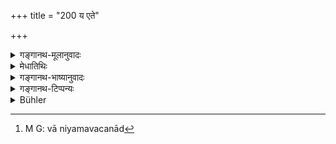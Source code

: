 +++
title = "200 य एते"

+++

<details><summary>गङ्गानथ-मूलानुवादः</summary>

Of the principal bodies of Pitṛs that have been described, know that there are endless sons and grandsons in this world.—(200)
</details>

<details><summary>मेधातिथिः</summary>

**एते तु मुख्या गणाः** सोमपादयः **पितॄणाम्** । **तेषाम् अपि** पुत्रपौत्राः अनन्ता विद्यन्ते । ते ऽपि पितर एव । अस्माद् वानियमवचनाद्[^३५१] एतद् गम्यते । न सोमपादय उद्देश्याः । यदि हि तेषाम् अपि पुत्रपौत्राः पितरस् ते ह्य् उद्देश्याः स्युः, न च तेषां किंचिन् नामधेयम् आम्नातम् । तस्माद् अर्थवादतैवावसीयते । गवाश्वप्रभृतित्वात् **पुत्रपौत्रम्** इत्य् एकवद्भावः । **अनन्तकम्** अपरिमितम् । स्वार्थे कः ॥ ३.१९० ॥


[^३५१]:
     M G: vā niyamavacanād
</details>

<details><summary>गङ्गानथ-भाष्यानुवादः</summary>

The ‘*Somapā*,’ and the rest, are the ‘*principal bodies of Pitṛs*.’ Of these there are endless sons and grandsons; and these latter also are Pitṛs.

The mention;of this indefinite number indicates that the offerings are not to be made in reference to the *Somapa* andothers; for, if the sons and grandsons of these were ‘Pitṛs’ then, as Pitṛs, these sons and grandsons also may have the offerings made in reference to them; and yet no names of these have been mentioned; whence it is clear that all this is merely laudatory description.

The singular number in ‘*putrapautrakam*’ is in accordance with Pāṇini 2.4.10.

‘*Endless*’—unlimited; the ‘*ka*’ having the reflexive sense.—(200)
</details>

<details><summary>गङ्गानथ-टिप्पन्यः</summary>

This verse is quoted in *Hemādri*, (Śrāddha, p. 48).
</details>

<details><summary>Bühler</summary>

200	But know also that there exist in this (world) countless sons and grandsons of those chief classes of manes which have been enumerated.
</details>
